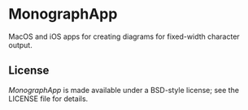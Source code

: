 MonographApp
============

MacOS and iOS apps for creating diagrams for fixed-width character output.


License
-------
_MonographApp_ is made available under a BSD-style license; see the LICENSE
file for details.

